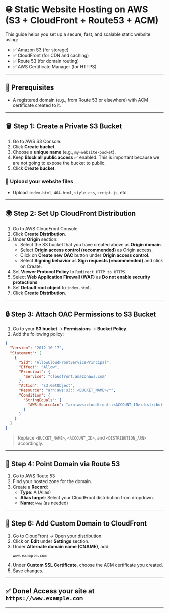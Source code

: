 # 🌐 Static Website Hosting on AWS (S3 + CloudFront + Route53 + ACM)

This guide helps you set up a secure, fast, and scalable static website using:

- ✅ Amazon S3 (for storage)
- ✅ CloudFront (for CDN and caching)
- ✅ Route 53 (for domain routing)
- ✅ AWS Certificate Manager (for HTTPS)

---

## 🚀 Prerequisites

- A registered domain (e.g., from Route 53 or elsewhere) with ACM certificate created to it.

---

## 🪣 Step 1: Create a Private S3 Bucket

1. Go to AWS S3 Console.
2. Click **Create bucket**.
3. Choose a **unique name** (e.g., `my-website-bucket`).
4. Keep **Block all public access** ✅ enabled. This is important because we are not going to expose the bucket to public.
5. Click **Create bucket**.

### 🔼 Upload your website files

- Upload `index.html`, `404.html`, `style.css`, `script.js`, etc.

---

## 🌍 Step 2: Set Up CloudFront Distribution

1. Go to AWS CloudFront Console
2. Click **Create Distribution**.
3. Under **Origin** section:
   - Select the S3 bucket that you have created above as **Origin domain**.
   - Select **Origin access control (recommended)** as Origin access.
   - Click on **Create new OAC** button under **Origin access control**.
   - Select **Signing behavior** as **Sign requests (recommended)** and click on Create.
4. Set **Viewer Protocol Policy** to `Redirect HTTP to HTTPS`.
5. Select **Web Application Firewall (WAF)** as **Do not enable security protections**
6. Set **Default root object** to `index.html`.
7. Click **Create Distribution**.

---

## 🔒 Step 3: Attach OAC Permissions to S3 Bucket

1. Go to your **S3 bucket** → **Permissions** → **Bucket Policy**.
2. Add the following policy:

```json
{
  "Version": "2012-10-17",
  "Statement": [
    {
      "Sid": "AllowCloudFrontServicePrincipal",
      "Effect": "Allow",
      "Principal": {
        "Service": "cloudfront.amazonaws.com"
      },
      "Action": "s3:GetObject",
      "Resource": "arn:aws:s3:::<BUCKET_NAME>/*",
      "Condition": {
        "StringEquals": {
          "AWS:SourceArn": "arn:aws:cloudfront::<ACCOUNT_ID>:distribution/<DISTRIBUTION_ARN>"
        }
      }
    }
  ]
}
```

> Replace `<BUCKET_NAME>`, `<ACCOUNT_ID>`, and `<DISTRIBUTION_ARN>` accordingly.

---

## 🧭 Step 4: Point Domain via Route 53

1. Go to AWS Route 53
2. Find your hosted zone for the domain.
3. Create a **Record**:
   - **Type**: A (Alias)
   - **Alias target**: Select your CloudFront distribution from dropdown.
   - **Name**: `www` (as needed)

---

## 🔗 Step 6: Add Custom Domain to CloudFront

1. Go to CloudFront → Open your distribution.
2. Click on **Edit** under **Settings** section. 
3. Under **Alternate domain name (CNAME)**, add:
   ```
   www.example.com
   ```
3. Under **Custom SSL Certificate**, choose the ACM certificate you created.
4. Save changes.

---

## ✅ Done! Access your site at `https://www.example.com`

---
